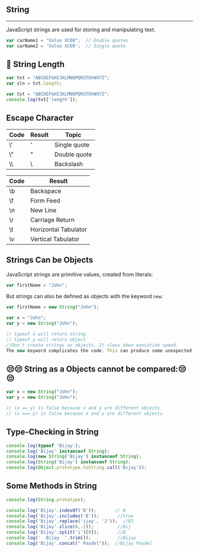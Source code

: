 ## String

------

JavaScript strings are used for storing and manipulating text.

```javascript
var carName1 = "Volvo XC60";  // Double quotes
var carName2 = 'Volvo XC60';  // Single quote
```



## 💛 String Length

```javascript
var txt = "ABCDEFGHIJKLMNOPQRSTUVWXYZ";
var sln = txt.length;
```

```javascript
var txt = "ABCDEFGHIJKLMNOPQRSTUVWXYZ";
console.log(txt['length']);
```



## Escape Character

| Code | Result | Topic        |
| ---- | ------ | ------------ |
| \\'  | '      | Single quote |
| \\"  | "      | Double quote |
| \\\  | \      | Backslash    |

| Code | Result               |
| ---- | -------------------- |
| \b   | Backspace            |
| \f   | Form Feed            |
| \n   | New Line             |
| \r   | Carriage Return      |
| \t   | Horizontal Tabulator |
| \v   | Vertical Tabulator   |

## Strings Can be Objects

 JavaScript strings are primitive values, created from literals:

```javascript
var firstName = "John";
```

But strings can also be defined as objects with the keyword `new`:

```javascript
var firstName = new String("John");
```

```javascript
var x = "John";
var y = new String("John");

// typeof x will return string
// typeof y will return object
//Don't create strings as objects. It slows down execution speed.
The new keyword complicates the code. This can produce some unexpected results:
```

## 😒😒 String as a Objects cannot be compared:😒😒

```javascript
var x = new String("John");             
var y = new String("John");

// (x == y) is false because x and y are different objects
// (x === y) is false because x and y are different objects
```

## Type-Checking in String

```javascript
console.log(typeof 'Bijay');
console.log('Bijay' instanceof String);
console.log(new String('Bijay') instanceof String);
console.log(String('Bijay') instanceof String);
console.log(Object.prototype.toString.call('Bijay'));
```

## Some Methods in String

```javascript
console.log(String.prototype);

console.log('Bijay'.indexOf('B'));       // 0
console.log('Bijay'.includes('B'));       //true
console.log('Bijay'.replace('ijay', 'J'));  //BJ
console.log('Bijay'.slice(0,-2));         //Bij
console.log('Bijay'.split('i')[0]);       //B
console.log('  Bijay  '.trim());          //Bijay
console.log('Bijay'.concat(" Paudel"));  //Bijay Paudel
```

